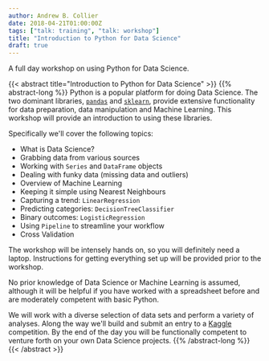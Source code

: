 ```yaml
---
author: Andrew B. Collier
date: 2018-04-21T01:00:00Z
tags: ["talk: training", "talk: workshop"]
title: "Introduction to Python for Data Science"
draft: true
---
```


A full day workshop on using Python for Data Science.

{{< abstract title="Introduction to Python for Data Science" >}}
	{{% abstract-long %}}
Python is a popular platform for doing Data Science. The two dominant libraries, [`pandas`](https://pandas.pydata.org/) and [`sklearn`](http://scikit-learn.org/stable/), provide extensive functionality for data preparation, data manipulation and Machine Learning. This workshop will provide an introduction to using these libraries.

Specifically we'll cover the following topics:

- What is Data Science?
- Grabbing data from various sources
- Working with `Series` and `DataFrame` objects
- Dealing with funky data (missing data and outliers)
- Overview of Machine Learning
- Keeping it simple using Nearest Neighbours
- Capturing a trend: `LinearRegression`
- Predicting categories: `DecisionTreeClassifier`
- Binary outcomes: `LogisticRegression`
- Using `Pipeline` to streamline your workflow
- Cross Validation

The workshop will be intensely hands on, so you will definitely need a laptop. Instructions for getting everything set up will be provided prior to the workshop.

No prior knowledge of Data Science or Machine Learning is assumed, although it will be helpful if you have worked with a spreadsheet before and are moderately competent with basic Python.

We will work with a diverse selection of data sets and perform a variety of analyses. Along the way we'll build and submit an entry to a [Kaggle](https://www.kaggle.com/) competition. By the end of the day you will be functionally competent to venture forth on your own Data Science projects.
	{{% /abstract-long %}}
{{< /abstract >}}